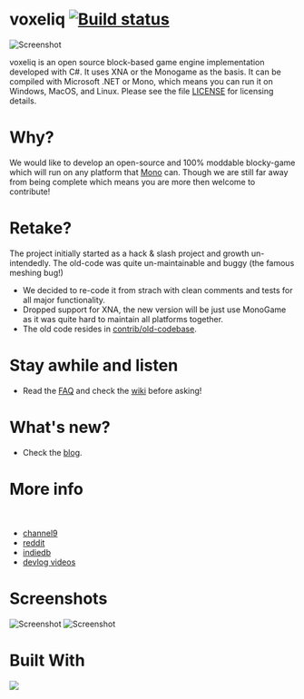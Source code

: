 # voxeliq [![Build status](https://ci.appveyor.com/api/projects/status/06sdyq1kf99oapol)](https://ci.appveyor.com/project/voxeliq)

![Screenshot](http://www.int6.org/wp-content/uploads/2012/05/voxeliq-1024x582.jpg)

voxeliq is an open source block-based game engine implementation developed with C#. It uses XNA or the Monogame as the basis.
It can be compiled with Microsoft .NET or Mono, which means you can run it on Windows, MacOS, and Linux. 
Please see the file [LICENSE](https://github.com/raistlinthewiz/voxeliq/blob/master/LICENSE) for licensing details.

# Why?
We would like to develop an open-source and 100% moddable blocky-game which will run on any platform that [Mono](http://www.mono-project.com/Main_Page) can. Though we are still far away from being complete which means you are more then welcome to contribute!

# Retake?
The project initially started as a hack & slash project and growth un-intendedly. The old-code was quite un-maintainable and buggy (the famous meshing bug!)
* We decided to re-code it from strach with clean comments and tests for all major functionality.
* Dropped support for XNA, the new version will be just use MonoGame as it was quite hard to maintain all platforms together.
* The old code resides in [contrib/old-codebase](https://github.com/raistlinthewiz/voxeliq/tree/develop/contrib/old-codebase).

# Stay awhile and listen
- Read the [FAQ](https://github.com/raistlinthewiz/voxeliq/wiki/FAQ) and check the [wiki](https://github.com/raistlinthewiz/voxeliq/wiki) before asking!

# What's new?
- Check the [blog](http://www.int6.org/tag/voxeliq/).

# More info
<a href='http://www.int6.org/' target='_blank' title='Development Blog'><img src='http://0.gravatar.com/blavatar/4e21d703d81809d215ceaabbf07efbc6?s=16' width='16' height='16'></a>
<a href='https://github.com/raistlinthewiz/voxeliq' target='_blank' title='Voxeliq@Github'><img src='https://github.com/favicon.ico' width='16' height='16'></a>
<a href='http://www.indiedb.com/engines/voxeliq' target='_blank' title='Voxeliq@IndieDB'><img src='http://www.indiedb.com/favicon.ico' width='16' height='16'></a>
<a href='http://steamcommunity.com/sharedfiles/filedetails/?id=110290631' target='_blank' title='Voxeliq@Steam-Greenlight'><img src='http://www.steampowered.com/favicon.ico' width='16' height='16'></a>
<a href='https://twitter.com/int6games' target='_blank' title='Voxeliq@Twitter'><img src='http://www.twitter.com/favicon.ico' width='16' height='16'></a>
<a href='https://www.facebook.com/Int6Studios' target='_blank' title='Voxeliq@Facebook'><img src='https://www.facebook.com/favicon.ico' width='16' height='16'></a>
<a href='http://www.youtube.com/int6games' target='_blank' title='Voxeliq@Youtube'><img src='http://www.youtube.com/favicon.ico' width='16' height='16'></a>
<a href='http://www.reddit.com/r/gamedev/comments/15gqil/voxeliq_my_tiny_c_blockengine_is_open_source_now/' target='_blank' title='Voxeliq@reddit'><img src='http://www.reddit.com/favicon.ico' width='16' height='16'></a>
- [channel9](http://channel9.msdn.com/coding4fun/blog/Block-out-some-time-to-play-with-the-C-open-source-block-game-engine-Voxeliq)
- [reddit](http://www.reddit.com/r/gamedev/comments/15gqil/voxeliq_my_tiny_c_blockengine_is_open_source_now/)
- [indiedb](http://www.indiedb.com/engines/voxeliq/news/voxeliq-engine-is-now-open-source)
- [devlog videos](http://www.youtube.com/int6games)

# Screenshots
![Screenshot](http://media.indiedb.com/images/engines/1/1/399/VoxeliqClient_2012-03-16_14-13-05-46.jpg)
![Screenshot](http://media.indiedb.com/images/engines/1/1/399/VoxeliqClient_2012-03-16_14-15-27-29.jpg)

# Built With
![](http://i.imgur.com/PRxru.png)
